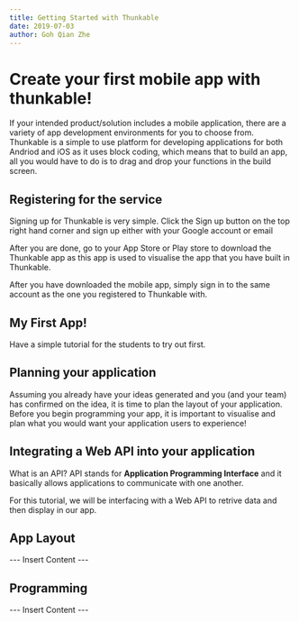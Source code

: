 ```yaml
---
title: Getting Started with Thunkable
date: 2019-07-03
author: Goh Qian Zhe
---
```


# Create your first mobile app with thunkable!

If your intended product/solution includes a mobile application, there are a variety of app development environments for you to choose from. Thunkable is a simple to use platform for developing applications for both Andriod and iOS as it uses block coding, which means that to build an app, all you would have to do is to drag and drop your functions in the build screen.

## Registering for the service

Signing up for Thunkable is very simple. Click the Sign up button on the top right hand corner and sign up either with your Google account or email

After you are done, go to your App Store or Play store to download the Thunkable app as this app is used to visualise the app that you have built in Thunkable.

After you have downloaded the mobile app, simply sign in to the same account as the one you registered to Thunkable with.

## My First App!

Have a simple tutorial for the students to try out first.

## Planning your application

Assuming you already have your ideas generated and you (and your team) has confirmed on the idea, it is time to plan the layout of your application. Before you begin programming your app, it is important to visualise and plan what you would want your application users to experience!

## Integrating a Web API into your application

What is an API? API stands for **Application Programming Interface** and it basically allows applications to communicate with one another.

For this tutorial, we will be interfacing with a Web API to retrive data and then display in our app.

## App Layout

--- Insert Content ---

## Programming

--- Insert Content ---